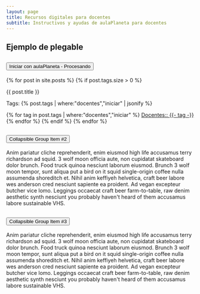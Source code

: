 ```yaml
---
layout: page
title: Recursos digitales para docentes
subtitle: Instructivos y ayudas de aulaPlaneta para docentes
---
```


## Ejemplo de plegable

<div class="accordion" id="accordionExample">
    <div class="card">
        <div class="card-header" id="headingOne">
            <h2 class="mb-0">
                <button class="btn btn-link" type="button" data-toggle="collapse" data-target="#collapseOne" aria-expanded="false" aria-controls="collapseOne">
                    Iniciar con aulaPlaneta - Procesando
                </button>
            </h2>
        </div>
        <div id="collapseOne" class="collapse show" aria-labelledby="headingOne" data-parent="#accordionExample">
            <div class="card-body">
                {% for post in site.posts %}
                    {% if post.tags.size > 0 %}
                <p class="post-title">{{ post.title }}</p>
                <p>Tags:&nbsp;{% post.tags | where:"docentes","iniciar" | jsonify %}</p>
                        {% for tag in post.tags | where:"docentes","iniciar" %}
                <a href="">Docentes::&nbsp;{{- tag -}}</a>
                        {% endfor %}
                    {% endif %}
                {% endfor %}
            </div>
        </div>
    </div>
    <div class="card">
        <div class="card-header" id="headingTwo">
            <h2 class="mb-0">
                <button class="btn btn-link collapsed" type="button" data-toggle="collapse" data-target="#collapseTwo" aria-expanded="false" aria-controls="collapseTwo">
                    Collapsible Group Item #2
                </button>
            </h2>
        </div>
        <div id="collapseTwo" class="collapse" aria-labelledby="headingTwo" data-parent="#accordionExample">
            <div class="card-body">
                Anim pariatur cliche reprehenderit, enim eiusmod high life accusamus terry richardson ad squid. 3 wolf moon officia aute, non cupidatat skateboard dolor brunch. Food truck quinoa nesciunt laborum eiusmod. Brunch 3 wolf moon tempor, sunt aliqua put a bird on it squid single-origin coffee nulla assumenda shoreditch et. Nihil anim keffiyeh helvetica, craft beer labore wes anderson cred nesciunt sapiente ea proident. Ad vegan excepteur butcher vice lomo. Leggings occaecat craft beer farm-to-table, raw denim aesthetic synth nesciunt you probably haven't heard of them accusamus labore sustainable VHS.
            </div>
        </div>
    </div>
    <div class="card">
        <div class="card-header" id="headingThree">
            <h2 class="mb-0">
                <button class="btn btn-link collapsed" type="button" data-toggle="collapse" data-target="#collapseThree" aria-expanded="false" aria-controls="collapseThree">
                    Collapsible Group Item #3
                </button>
            </h2>
        </div>
        <div id="collapseThree" class="collapse" aria-labelledby="headingThree" data-parent="#accordionExample">
            <div class="card-body">
                Anim pariatur cliche reprehenderit, enim eiusmod high life accusamus terry richardson ad squid. 3 wolf moon officia aute, non cupidatat skateboard dolor brunch. Food truck quinoa nesciunt laborum eiusmod. Brunch 3 wolf moon tempor, sunt aliqua put a bird on it squid single-origin coffee nulla assumenda shoreditch et. Nihil anim keffiyeh helvetica, craft beer labore wes anderson cred nesciunt sapiente ea proident. Ad vegan excepteur butcher vice lomo. Leggings occaecat craft beer farm-to-table, raw denim aesthetic synth nesciunt you probably haven't heard of them accusamus labore sustainable VHS.
            </div>
        </div>
    </div>
</div>
